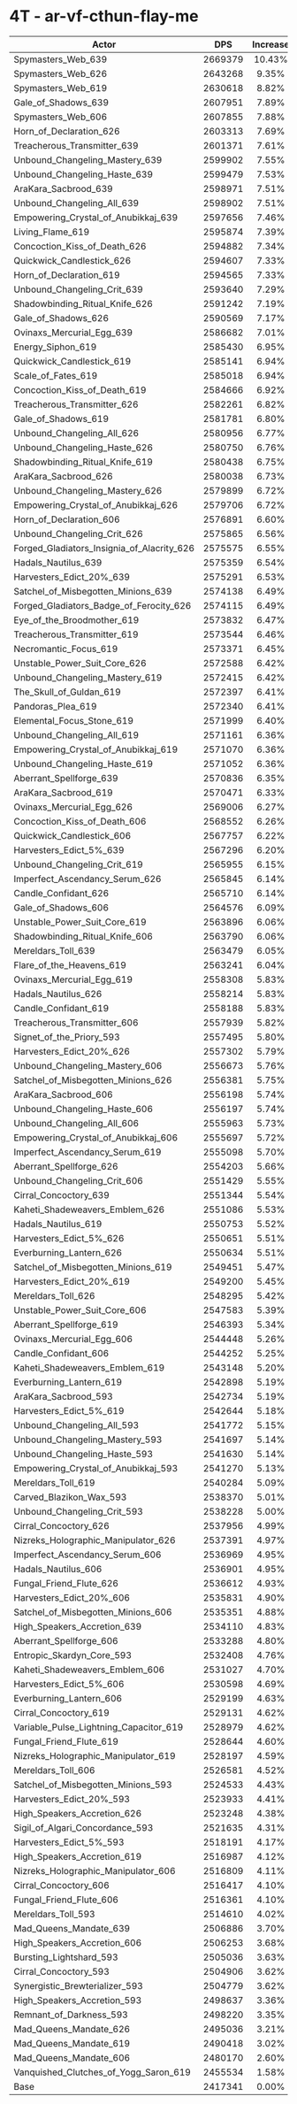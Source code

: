 # 4T - ar-vf-cthun-flay-me
| Actor | DPS | Increase |
|---|:---:|:---:|
|Spymasters_Web_639|2669379|10.43%|
|Spymasters_Web_626|2643268|9.35%|
|Spymasters_Web_619|2630618|8.82%|
|Gale_of_Shadows_639|2607951|7.89%|
|Spymasters_Web_606|2607855|7.88%|
|Horn_of_Declaration_626|2603313|7.69%|
|Treacherous_Transmitter_639|2601371|7.61%|
|Unbound_Changeling_Mastery_639|2599902|7.55%|
|Unbound_Changeling_Haste_639|2599479|7.53%|
|AraKara_Sacbrood_639|2598971|7.51%|
|Unbound_Changeling_All_639|2598902|7.51%|
|Empowering_Crystal_of_Anubikkaj_639|2597656|7.46%|
|Living_Flame_619|2595874|7.39%|
|Concoction_Kiss_of_Death_626|2594882|7.34%|
|Quickwick_Candlestick_626|2594607|7.33%|
|Horn_of_Declaration_619|2594565|7.33%|
|Unbound_Changeling_Crit_639|2593640|7.29%|
|Shadowbinding_Ritual_Knife_626|2591242|7.19%|
|Gale_of_Shadows_626|2590569|7.17%|
|Ovinaxs_Mercurial_Egg_639|2586682|7.01%|
|Energy_Siphon_619|2585430|6.95%|
|Quickwick_Candlestick_619|2585141|6.94%|
|Scale_of_Fates_619|2585018|6.94%|
|Concoction_Kiss_of_Death_619|2584666|6.92%|
|Treacherous_Transmitter_626|2582261|6.82%|
|Gale_of_Shadows_619|2581781|6.80%|
|Unbound_Changeling_All_626|2580956|6.77%|
|Unbound_Changeling_Haste_626|2580750|6.76%|
|Shadowbinding_Ritual_Knife_619|2580438|6.75%|
|AraKara_Sacbrood_626|2580038|6.73%|
|Unbound_Changeling_Mastery_626|2579899|6.72%|
|Empowering_Crystal_of_Anubikkaj_626|2579706|6.72%|
|Horn_of_Declaration_606|2576891|6.60%|
|Unbound_Changeling_Crit_626|2575865|6.56%|
|Forged_Gladiators_Insignia_of_Alacrity_626|2575575|6.55%|
|Hadals_Nautilus_639|2575359|6.54%|
|Harvesters_Edict_20%_639|2575291|6.53%|
|Satchel_of_Misbegotten_Minions_639|2574138|6.49%|
|Forged_Gladiators_Badge_of_Ferocity_626|2574115|6.49%|
|Eye_of_the_Broodmother_619|2573832|6.47%|
|Treacherous_Transmitter_619|2573544|6.46%|
|Necromantic_Focus_619|2573371|6.45%|
|Unstable_Power_Suit_Core_626|2572588|6.42%|
|Unbound_Changeling_Mastery_619|2572415|6.42%|
|The_Skull_of_Guldan_619|2572397|6.41%|
|Pandoras_Plea_619|2572340|6.41%|
|Elemental_Focus_Stone_619|2571999|6.40%|
|Unbound_Changeling_All_619|2571161|6.36%|
|Empowering_Crystal_of_Anubikkaj_619|2571070|6.36%|
|Unbound_Changeling_Haste_619|2571052|6.36%|
|Aberrant_Spellforge_639|2570836|6.35%|
|AraKara_Sacbrood_619|2570471|6.33%|
|Ovinaxs_Mercurial_Egg_626|2569006|6.27%|
|Concoction_Kiss_of_Death_606|2568552|6.26%|
|Quickwick_Candlestick_606|2567757|6.22%|
|Harvesters_Edict_5%_639|2567296|6.20%|
|Unbound_Changeling_Crit_619|2565955|6.15%|
|Imperfect_Ascendancy_Serum_626|2565845|6.14%|
|Candle_Confidant_626|2565710|6.14%|
|Gale_of_Shadows_606|2564576|6.09%|
|Unstable_Power_Suit_Core_619|2563896|6.06%|
|Shadowbinding_Ritual_Knife_606|2563790|6.06%|
|Mereldars_Toll_639|2563479|6.05%|
|Flare_of_the_Heavens_619|2563241|6.04%|
|Ovinaxs_Mercurial_Egg_619|2558308|5.83%|
|Hadals_Nautilus_626|2558214|5.83%|
|Candle_Confidant_619|2558188|5.83%|
|Treacherous_Transmitter_606|2557939|5.82%|
|Signet_of_the_Priory_593|2557495|5.80%|
|Harvesters_Edict_20%_626|2557302|5.79%|
|Unbound_Changeling_Mastery_606|2556673|5.76%|
|Satchel_of_Misbegotten_Minions_626|2556381|5.75%|
|AraKara_Sacbrood_606|2556198|5.74%|
|Unbound_Changeling_Haste_606|2556197|5.74%|
|Unbound_Changeling_All_606|2555963|5.73%|
|Empowering_Crystal_of_Anubikkaj_606|2555697|5.72%|
|Imperfect_Ascendancy_Serum_619|2555098|5.70%|
|Aberrant_Spellforge_626|2554203|5.66%|
|Unbound_Changeling_Crit_606|2551429|5.55%|
|Cirral_Concoctory_639|2551344|5.54%|
|Kaheti_Shadeweavers_Emblem_626|2551086|5.53%|
|Hadals_Nautilus_619|2550753|5.52%|
|Harvesters_Edict_5%_626|2550651|5.51%|
|Everburning_Lantern_626|2550634|5.51%|
|Satchel_of_Misbegotten_Minions_619|2549451|5.47%|
|Harvesters_Edict_20%_619|2549200|5.45%|
|Mereldars_Toll_626|2548295|5.42%|
|Unstable_Power_Suit_Core_606|2547583|5.39%|
|Aberrant_Spellforge_619|2546393|5.34%|
|Ovinaxs_Mercurial_Egg_606|2544448|5.26%|
|Candle_Confidant_606|2544252|5.25%|
|Kaheti_Shadeweavers_Emblem_619|2543148|5.20%|
|Everburning_Lantern_619|2542898|5.19%|
|AraKara_Sacbrood_593|2542734|5.19%|
|Harvesters_Edict_5%_619|2542644|5.18%|
|Unbound_Changeling_All_593|2541772|5.15%|
|Unbound_Changeling_Mastery_593|2541697|5.14%|
|Unbound_Changeling_Haste_593|2541630|5.14%|
|Empowering_Crystal_of_Anubikkaj_593|2541270|5.13%|
|Mereldars_Toll_619|2540284|5.09%|
|Carved_Blazikon_Wax_593|2538370|5.01%|
|Unbound_Changeling_Crit_593|2538228|5.00%|
|Cirral_Concoctory_626|2537956|4.99%|
|Nizreks_Holographic_Manipulator_626|2537391|4.97%|
|Imperfect_Ascendancy_Serum_606|2536969|4.95%|
|Hadals_Nautilus_606|2536901|4.95%|
|Fungal_Friend_Flute_626|2536612|4.93%|
|Harvesters_Edict_20%_606|2535831|4.90%|
|Satchel_of_Misbegotten_Minions_606|2535351|4.88%|
|High_Speakers_Accretion_639|2534110|4.83%|
|Aberrant_Spellforge_606|2533288|4.80%|
|Entropic_Skardyn_Core_593|2532408|4.76%|
|Kaheti_Shadeweavers_Emblem_606|2531027|4.70%|
|Harvesters_Edict_5%_606|2530598|4.69%|
|Everburning_Lantern_606|2529199|4.63%|
|Cirral_Concoctory_619|2529131|4.62%|
|Variable_Pulse_Lightning_Capacitor_619|2528979|4.62%|
|Fungal_Friend_Flute_619|2528644|4.60%|
|Nizreks_Holographic_Manipulator_619|2528197|4.59%|
|Mereldars_Toll_606|2526581|4.52%|
|Satchel_of_Misbegotten_Minions_593|2524533|4.43%|
|Harvesters_Edict_20%_593|2523933|4.41%|
|High_Speakers_Accretion_626|2523248|4.38%|
|Sigil_of_Algari_Concordance_593|2521635|4.31%|
|Harvesters_Edict_5%_593|2518191|4.17%|
|High_Speakers_Accretion_619|2516987|4.12%|
|Nizreks_Holographic_Manipulator_606|2516809|4.11%|
|Cirral_Concoctory_606|2516417|4.10%|
|Fungal_Friend_Flute_606|2516361|4.10%|
|Mereldars_Toll_593|2514610|4.02%|
|Mad_Queens_Mandate_639|2506886|3.70%|
|High_Speakers_Accretion_606|2506253|3.68%|
|Bursting_Lightshard_593|2505036|3.63%|
|Cirral_Concoctory_593|2504906|3.62%|
|Synergistic_Brewterializer_593|2504779|3.62%|
|High_Speakers_Accretion_593|2498637|3.36%|
|Remnant_of_Darkness_593|2498220|3.35%|
|Mad_Queens_Mandate_626|2495036|3.21%|
|Mad_Queens_Mandate_619|2490418|3.02%|
|Mad_Queens_Mandate_606|2480170|2.60%|
|Vanquished_Clutches_of_Yogg_Saron_619|2455534|1.58%|
|Base|2417341|0.00%|
